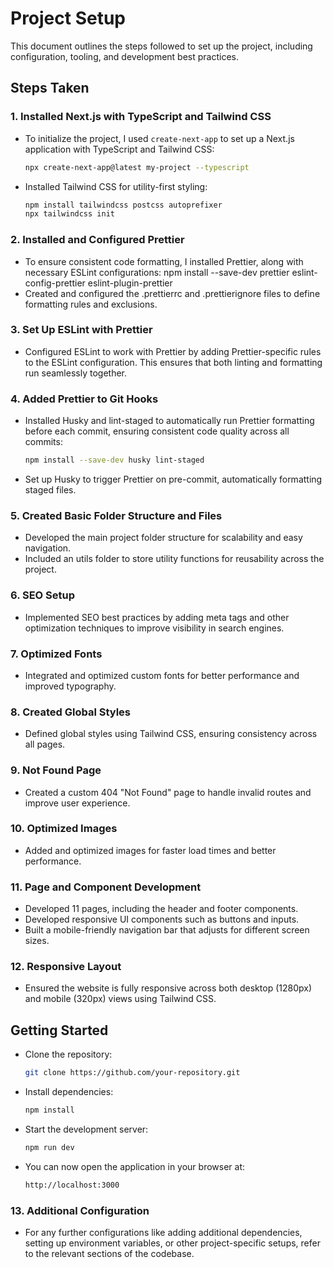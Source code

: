 # Project Setup

This document outlines the steps followed to set up the project, including configuration, tooling, and development best practices. 

## Steps Taken

### 1. **Installed Next.js with TypeScript and Tailwind CSS**
- To initialize the project, I used `create-next-app` to set up a Next.js application with TypeScript and Tailwind CSS:
  ```bash
  npx create-next-app@latest my-project --typescript

- Installed Tailwind CSS for utility-first styling:
	```bash
	npm install tailwindcss postcss autoprefixer
	npx tailwindcss init

### 2. Installed and Configured Prettier
- To ensure consistent code formatting, I installed Prettier, along with necessary ESLint configurations:
npm install --save-dev prettier eslint-config-prettier eslint-plugin-prettier
- Created and configured the .prettierrc and .prettierignore files to define formatting rules and exclusions.

### 3. Set Up ESLint with Prettier
- Configured ESLint to work with Prettier by adding Prettier-specific rules to the ESLint configuration. This ensures that both linting and formatting run seamlessly together.

### 4. Added Prettier to Git Hooks
- Installed Husky and lint-staged to automatically run Prettier formatting before each commit, ensuring consistent code quality across all commits:
	```bash
	npm install --save-dev husky lint-staged

- Set up Husky to trigger Prettier on pre-commit, automatically formatting staged files.

### 5. Created Basic Folder Structure and Files
- Developed the main project folder structure for scalability and easy navigation.
- Included an utils folder to store utility functions for reusability across the project.

### 6. SEO Setup
- Implemented SEO best practices by adding meta tags and other optimization techniques to improve visibility in search engines.

### 7. Optimized Fonts
- Integrated and optimized custom fonts for better performance and improved typography.

### 8. Created Global Styles
- Defined global styles using Tailwind CSS, ensuring consistency across all pages.

### 9. Not Found Page
- Created a custom 404 "Not Found" page to handle invalid routes and improve user experience.

### 10. Optimized Images
- Added and optimized images for faster load times and better performance.

### 11. Page and Component Development
- Developed 11 pages, including the header and footer components.
- Developed responsive UI components such as buttons and inputs.
- Built a mobile-friendly navigation bar that adjusts for different screen sizes.

### 12. Responsive Layout
- Ensured the website is fully responsive across both desktop (1280px) and mobile (320px) views using Tailwind CSS.

## Getting Started
-	Clone the repository:
	```bash
	git clone https://github.com/your-repository.git

- Install dependencies:
	```bash
	npm install

- Start the development server:
	```bash
	npm run dev

- You can now open the application in your browser at:
	```bash
	http://localhost:3000

### 13. Additional Configuration
- For any further configurations like adding additional dependencies, setting up environment variables, or other project-specific setups, refer to the relevant sections of the codebase.



